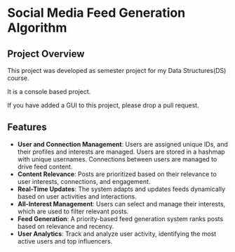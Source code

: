 
# Social Media Feed Generation Algorithm

## Project Overview

This project was developed as semester project for my Data Structures(DS) course.

It is a console based project. 

If you have added a GUI to this project, please drop a pull request.



## Features


- **User and Connection Management**: Users are assigned unique IDs, and their profiles and interests are managed. Users are stored in a hashmap with unique usernames. Connections between users are managed to drive feed content.
- **Content Relevance**: Posts are prioritized based on their relevance to user interests, connections, and engagement.
- **Real-Time Updates**: The system adapts and updates feeds dynamically based on user activities and interactions.
- **All-Interest Management**: Users can select and manage their interests, which are used to filter relevant posts.
- **Feed Generation**: A priority-based feed generation system ranks posts based on relevance and recency.
- **User Analytics**: Track and analyze user activity, identifying the most active users and top influencers.


